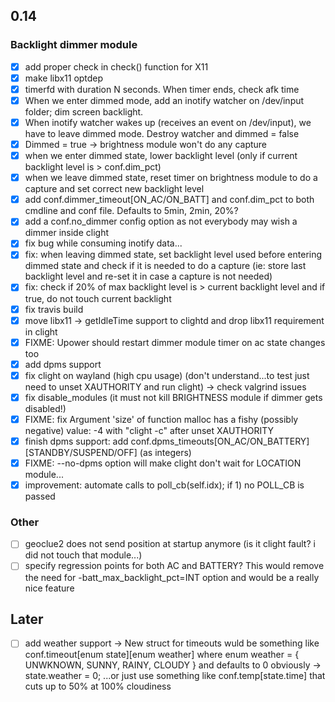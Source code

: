 ## 0.14

### Backlight dimmer module
- [x] add proper check in check() function for X11
- [x] make libx11 optdep
- [x] timerfd with duration N seconds. When timer ends, check afk time
- [x] When we enter dimmed mode, add an inotify watcher on /dev/input folder; dim screen backlight.
- [x] When inotify watcher wakes up (receives an event on /dev/input), we have to leave dimmed mode. Destroy watcher and dimmed = false
- [x] Dimmed = true -> brightness module won't do any capture
- [x] when we enter dimmed state, lower backlight level (only if current backlight level is > conf.dim_pct)
- [x] when we leave dimmed state, reset timer on brightness module to do a capture and set correct new backlight level
- [x] add conf.dimmer_timeout[ON_AC/ON_BATT] and conf.dim_pct to both cmdline and conf file. Defaults to 5min, 2min, 20%?
- [x] add a conf.no_dimmer config option as not everybody may wish a dimmer inside clight
- [x] fix bug while consuming inotify data...
- [x] fix: when leaving dimmed state, set backlight level used before entering dimmed state and check if it is needed to do a capture (ie: store last backlight level and re-set it in case a capture is not needed)
- [x] fix: check if 20% of max backlight level is > current backlight level and if true, do not touch current backlight
- [x] fix travis build
- [x] move libx11 -> getIdleTime support to clightd and drop libx11 requirement in clight
- [x] FIXME: Upower should restart dimmer module timer on ac state changes too
- [x] add dpms support
- [x] fix clight on wayland (high cpu usage) (don't understand...to test just need to unset XAUTHORITY and run clight) -> check valgrind issues
- [x] fix disable_modules (it must not kill BRIGHTNESS module if dimmer gets disabled!)
- [x] FIXME: fix Argument 'size' of function malloc has a fishy (possibly negative) value: -4 with "clight -c" after unset XAUTHORITY
- [x] finish dpms support: add conf.dpms_timeouts[ON_AC/ON_BATTERY][STANDBY/SUSPEND/OFF] (as integers)
- [x] FIXME: --no-dpms option will make clight don't wait for LOCATION module...
- [x] improvement: automate calls to  poll_cb(self.idx); if 1) no POLL_CB is passed

### Other
- [ ] geoclue2 does not send position at startup anymore (is it clight fault? i did not touch that module...)
- [ ] specify regression points for both AC and BATTERY? This would remove the need for -batt_max_backlight_pct=INT option and would be a really nice feature

## Later
- [ ] add weather support -> New struct for timeouts wuld be something like conf.timeout[enum state][enum weather] where enum weather = { UNWKNOWN, SUNNY, RAINY, CLOUDY } and defaults to 0 obviously -> state.weather = 0; ...or just use something like conf.temp[state.time] that cuts up to 50% at 100% cloudiness

